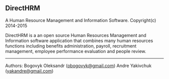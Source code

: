 DirectHRM
---------
A Human Resource Management and Information Software.
Copyright(c) 2014-2015

DirectHRM is a an open source Human Resources Management and Information software application that combines many human resources functions including benefits administration, payroll, recruitment management, employee performance evaluation and people review.

---------
Authors:
Bogovyk Oleksandr (obogovyk@gmail.com)
Andre Yakivchuk (yakandre@gmail.com)
